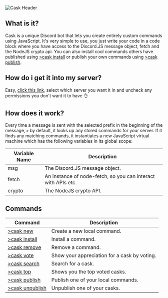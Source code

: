 ![Cask Header](https://i.imgur.com/Z0uGcfV.png)
## What is it?
Cask is a unique Discord bot that lets you create entirely custom commands using JavaScript. It's very simple to use, you just write your code in a code block where you have access to the Discord.JS message object, fetch and the NodeJS crypto api. You can also install cool commands others have published using [>cask install](https://github.com/RekkyRek/cask/docs/install.md) or publish your own commands using [>cask publish](https://github.com/RekkyRek/cask/docs/publish.md).

## How do i get it into my server?
Easy, [click this link](https://discordapp.com/oauth2/authorize?client_id=593852428626165760&scope=bot&permissions=2101869815), select which server you want it in and uncheck any permissions you don't want it to have :ok_hand:

## How does it work?
Every time a message is sent with the selected prefix in the beginning of the message, `>` by default, it looks up any stored commands for your server.
If it finds any matching commands, it instantiates a new JavaScript virtual machine which has the following variables in its global scope:

| Variable Name | Description                                                   |
|---------------|---------------------------------------------------------------|
| msg           | The Discord.JS message object.                                |
| fetch         | An instance of node-fetch, so you can interact with APIs etc. |
| crypto        | The NodeJS crypto API.                                        |

## Commands
| Command                                                               | Description                                  |
|-----------------------------------------------------------------------|----------------------------------------------|
| [>cask new](https://github.com/RekkyRek/cask/docs/new.md)             | Create a new local command.                  |
| [>cask install](https://github.com/RekkyRek/cask/docs/install.md)     | Install a command.                           |
| [>cask remove](https://github.com/RekkyRek/cask/docs/remove.md)       | Remove a command.                            |
| [>cask vote](https://github.com/RekkyRek/cask/docs/vote.md)           | Show your appreciation for a cask by voting. |
| [>cask search](https://github.com/RekkyRek/cask/docs/search.md)       | Search for a cask.                           |
| [>cask top](https://github.com/RekkyRek/cask/docs/top.md)             | Shows you the top voted casks.               |
| [>cask publish](https://github.com/RekkyRek/cask/docs/publish.md)     | Publish one of your local commands.          |
| [>cask unpublish](https://github.com/RekkyRek/cask/docs/unpublish.md) | Unpublish one of your casks.                 |

